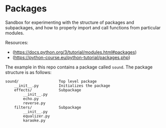 # Packages

Sandbox for experimenting with the structure of packages and subpackages, and how to properly import and call functions from particular modules.

Resources:

- (https://docs.python.org/3/tutorial/modules.html#packages)
- (https://python-course.eu/python-tutorial/packages.php)

The example in this repo contains a package called `sound`. The package structure is as follows:

```
sound/                  Top level package
    __init__.py         Initializes the package
    effects/            Subpackage
        __init__.py
        echo.py
        reverse.py
    filters/            Subpackage
        __init__.py
        equalizer.py
        karaoke.py
```
